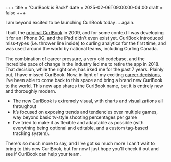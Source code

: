 +++
title = 'CurlBook is Back!'
date = 2025-02-06T09:00:00-04:00
draft = false
+++

I am beyond excited to be launching CurlBook today ... again.

I built the [original CurlBook](https://andrewflemming.net/projects/curlbook-classic/) in 2009, and for some context I was developing it for an iPhone 3G, and the iPad didn't even exist yet. CurlBook introduced miss-types (i.e. thrower line inside) to curling analytics for the first time, and was used around the world by national teams, including Curling Canada.

The combination of career pressure, a very old codebase, and the incredible pace of change in the industry led me to retire the app in 2018. That decision, while the right one, has irked me for the past 7 years. Plainly put, I have missed CurlBook. Now, in light of my exciting [career decisions](https://andrewflemming.net/career/), I've been able to come back to this space and bring a brand new CurlBook to the world. This new app shares the CurlBook name, but it is entirely new and thoroughly modern.

- The new CurlBook is extremely visual, with charts and visualizations all throughout
- It’s focused on exposing trends and tendencies over multiple games, way beyond basic tv-style shooting percentages per game
- I’ve tried to make it as flexible and adaptable as possible (with everything being optional and editable, and a custom tag-based tracking system).

There's so much more to say, and I've got so much more I can't wait to bring to this new CurlBook, but for now I just hope you'll check it out and see if CurlBook can help your team.